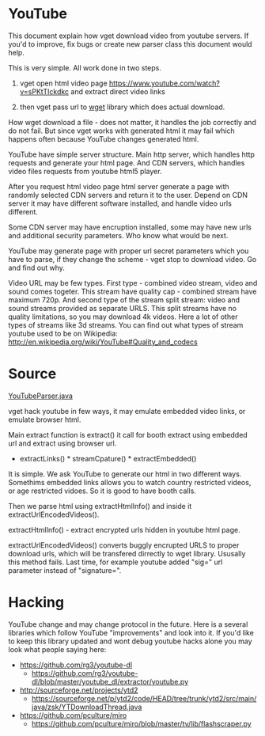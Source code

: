 # YouTube

This document explain how vget download video from youtube servers. If you'd to improve, fix bugs or create new parser class this document would help.

This is very simple. All work done in two steps.

1) vget open html video page https://www.youtube.com/watch?v=sPKtTIckdkc and extract direct video links

2) then vget pass url to [wget](https://github.com/axet/wget) library which does actual download.

How wget download a file - does not matter, it handles the job correctly and do not fail. But since vget works with generated html it may fail which happens often because YouTube changes generated html.

YouTube have simple server structure. Main http server, which handles http requests and generate your html page. And CDN servers, which handles video files requests from youtube html5 player.

After you request html video page html server generate a page with randomly selected CDN servers and return it to the user. Depend on CDN server it may have different software installed, and handle video urls different.

Some CDN server may have encruption installed, some may have new urls and additional security parameters. Who know what would be next.

YouTube may generate page with proper url secret parameters which you have to parse, if they change the scheme - vget stop to download video. Go and find out why.

Video URL may be few types. First type - combined video stream, video and sound comes togeter. This stream have quality cap - combined stream have maximum 720p. And second type of the stream split stream: video and sound streams provided as separate URLS. This split streams have no quality limitations, so you may download 4k videos. Here a lot of other types of streams like 3d streams. You can find out what types of stream youtube used to be on Wikipedia: http://en.wikipedia.org/wiki/YouTube#Quality_and_codecs

# Source

[YouTubeParser.java](/src/main/java/com/github/axet/vget/vhs/YouTubeParser.java)

vget hack youtube in few ways, it may emulate embedded video links, or emulate browser html.

Main extract function is  extract() it call for booth extract using embedded url and extract using browser url.  

  *  extractLinks()
    * streamCpature()
    * extractEmbedded()

It is simple. We ask YouTube to generate our html in two different ways. Somethims embedded links allows you to watch country restricted videos, or age restricted vidoes. So it is good to have booth calls.

Then we parse html using extractHtmlInfo() and inside it extractUrlEncodedVideos().

 extractHtmlInfo() - extract encrypted urls hidden in youtube html page.

extractUrlEncodedVideos() converts buggly encrupted URLS to proper download urls, which will be transfered dirrectly to wget library. Ususally this method fails. Last time, for example youtube added "sig=" url parameter instead of "signature=".

# Hacking

YouTube change and may change protocol in the future. Here is a several libraries which follow YouTube "improvements" and look into it. If you'd like to keep this library updated and wont debug youtube hacks alone you may look what people saying here:

  * https://github.com/rg3/youtube-dl
    * https://github.com/rg3/youtube-dl/blob/master/youtube_dl/extractor/youtube.py
  * http://sourceforge.net/projects/ytd2
    * https://sourceforge.net/p/ytd2/code/HEAD/tree/trunk/ytd2/src/main/java/zsk/YTDownloadThread.java
  * https://github.com/pculture/miro
    * https://github.com/pculture/miro/blob/master/tv/lib/flashscraper.py
